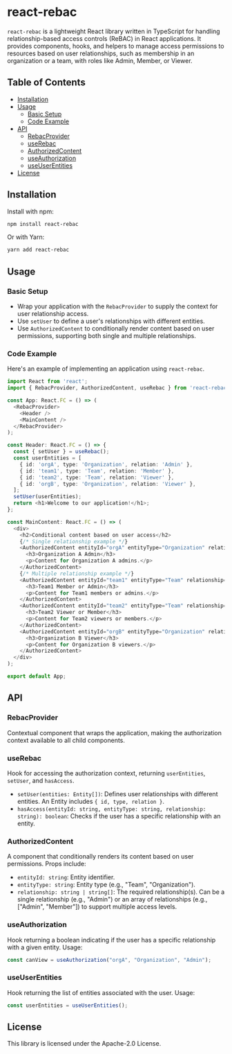 # react-rebac

`react-rebac` is a lightweight React library written in TypeScript for handling relationship-based access controls (ReBAC) in React applications. It provides components, hooks, and helpers to manage access permissions to resources based on user relationships, such as membership in an organization or a team, with roles like Admin, Member, or Viewer.

## Table of Contents

- [Installation](#installation)
- [Usage](#usage)
  - [Basic Setup](#basic-setup)
  - [Code Example](#code-example)
- [API](#api)
  - [RebacProvider](#rebacprovider)
  - [useRebac](#userebac)
  - [AuthorizedContent](#authorizedcontent)
  - [useAuthorization](#useauthorization)
  - [useUserEntities](#useuserentities)
- [License](#license)

## Installation

Install with npm:

```bash
npm install react-rebac
```

Or with Yarn:

```bash
yarn add react-rebac
```

## Usage

### Basic Setup

- Wrap your application with the `RebacProvider` to supply the context for user relationship access.
- Use `setUser` to define a user's relationships with different entities.
- Use `AuthorizedContent` to conditionally render content based on user permissions, supporting both single and multiple relationships.

### Code Example

Here's an example of implementing an application using `react-rebac`.

```typescript
import React from 'react';
import { RebacProvider, AuthorizedContent, useRebac } from 'react-rebac';

const App: React.FC = () => (
  <RebacProvider>
    <Header />
    <MainContent />
  </RebacProvider>
);

const Header: React.FC = () => {
  const { setUser } = useRebac();
  const userEntities = [
    { id: 'orgA', type: 'Organization', relation: 'Admin' },
    { id: 'team1', type: 'Team', relation: 'Member' },
    { id: 'team2', type: 'Team', relation: 'Viewer' },
    { id: 'orgB', type: 'Organization', relation: 'Viewer' },
  ];
  setUser(userEntities);
  return <h1>Welcome to our application!</h1>;
};

const MainContent: React.FC = () => (
  <div>
    <h2>Conditional content based on user access</h2>
    {/* Single relationship example */}
    <AuthorizedContent entityId="orgA" entityType="Organization" relationship="Admin">
      <h3>Organization A Admin</h3>
      <p>Content for Organization A admins.</p>
    </AuthorizedContent>
    {/* Multiple relationship example */}
    <AuthorizedContent entityId="team1" entityType="Team" relationship={['Member', 'Admin']}>
      <h3>Team1 Member or Admin</h3>
      <p>Content for Team1 members or admins.</p>
    </AuthorizedContent>
    <AuthorizedContent entityId="team2" entityType="Team" relationship={['Viewer', 'Member']}>
      <h3>Team2 Viewer or Member</h3>
      <p>Content for Team2 viewers or members.</p>
    </AuthorizedContent>
    <AuthorizedContent entityId="orgB" entityType="Organization" relationship="Viewer">
      <h3>Organization B Viewer</h3>
      <p>Content for Organization B viewers.</p>
    </AuthorizedContent>
  </div>
);

export default App;
```

## API

### RebacProvider

Contextual component that wraps the application, making the authorization context available to all child components.

### useRebac

Hook for accessing the authorization context, returning `userEntities`, `setUser`, and `hasAccess`.

- `setUser(entities: Entity[])`: Defines user relationships with different entities. An Entity includes `{ id, type, relation }`.
- `hasAccess(entityId: string, entityType: string, relationship: string): boolean`: Checks if the user has a specific relationship with an entity.

### AuthorizedContent

A component that conditionally renders its content based on user permissions. Props include:

- `entityId: string`: Entity identifier.
- `entityType: string`: Entity type (e.g., "Team", "Organization").
- `relationship: string | string[]`: The required relationship(s). Can be a single relationship (e.g., "Admin") or an array of relationships (e.g., ["Admin", "Member"]) to support multiple access levels.

### useAuthorization

Hook returning a boolean indicating if the user has a specific relationship with a given entity. Usage:

```typescript
const canView = useAuthorization("orgA", "Organization", "Admin");
```

### useUserEntities

Hook returning the list of entities associated with the user. Usage:

```typescript
const userEntities = useUserEntities();
```

## License

This library is licensed under the Apache-2.0 License.